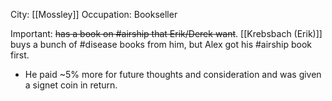 City: [[Mossley]]
Occupation: Bookseller

Important: ~~has a book on #airship that Erik/Derek want~~.
[[Krebsbach (Erik)]] buys a bunch of #disease books from him, but Alex got his #airship book first.
- He paid ~5% more for future thoughts and consideration and was given a signet coin in return.